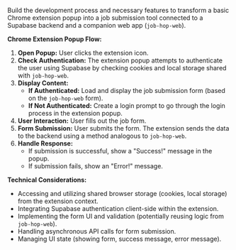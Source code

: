 Build the development process and necessary features to transform a basic Chrome extension popup into a job submission tool connected to a Supabase backend and a companion web app (`job-hop-web`).

**Chrome Extension Popup Flow:**

1.  **Open Popup:** User clicks the extension icon.
2.  **Check Authentication:** The extension popup attempts to authenticate the user using Supabase by checking cookies and local storage shared with `job-hop-web`.
3.  **Display Content:**
    * **If Authenticated:** Load and display the job submission form (based on the `job-hop-web` form).
    * **If Not Authenticated:** Create a login prompt to go through the login process in the extension popup.
4.  **User Interaction:** User fills out the job form.
5.  **Form Submission:** User submits the form. The extension sends the data to the backend using a method analogous to `job-hop-web`.
6.  **Handle Response:**
    * If submission is successful, show a "Success!" message in the popup.
    * If submission fails, show an "Error!" message.

**Technical Considerations:**

* Accessing and utilizing shared browser storage (cookies, local storage) from the extension context.
* Integrating Supabase authentication client-side within the extension.
* Implementing the form UI and validation (potentially reusing logic from `job-hop-web`).
* Handling asynchronous API calls for form submission.
* Managing UI state (showing form, success message, error message).